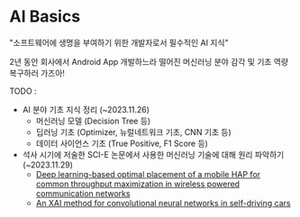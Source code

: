 # AI Basics

"소프트웨어에 생명을 부여하기 위한 개발자로서 필수적인 AI 지식"

2년 동안 회사에서 Android App 개발하느라 떨어진 머신러닝 분야 감각 및 기초 역량 복구하러 가즈아!

TODO :
* AI 분야 기초 지식 정리 (~2023.11.26)
  * 머신러닝 모델 (Decision Tree 등)
  * 딥러닝 기초 (Optimizer, 뉴럴네트워크 기초, CNN 기초 등)
  * 데이터 사이언스 기초 (True Positive, F1 Score 등)
* 석사 시기에 저술한 SCI-E 논문에서 사용한 머신러닝 기술에 대해 원리 파악하기 (~2023.11.29)
  * [Deep learning-based optimal placement of a mobile HAP for common throughput maximization in wireless powered communication networks](https://jwcn-eurasipjournals.springeropen.com/articles/10.1186/s13638-021-02051-w)
  * [An XAI method for convolutional neural networks in self-driving cars](https://journals.plos.org/plosone/article?id=10.1371/journal.pone.0267282)
